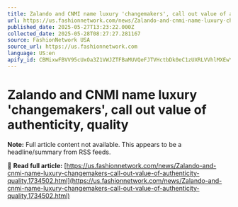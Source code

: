 ```yaml
---
title: Zalando and CNMI name luxury 'changemakers', call out value of authenticity, quality
url: https://us.fashionnetwork.com/news/Zalando-and-cnmi-name-luxury-changemakers-call-out-value-of-authenticity-quality,1734502.html
published_date: 2025-05-27T13:23:22.000Z
collected_date: 2025-05-28T08:27:27.281167
source: FashionNetwork USA
source_url: https://us.fashionnetwork.com
language: US:en
apify_id: CBMixwFBVV95cUxOa3Z1VWJZTFBaMUVQeFJTVHctbDk0eC1zUXRLVVhlMXEwYVZ0NjBvMUNoSEVIT25OS1ctaUZkY1VhTV9pVU5uaUxmV2pOQlJyS2tyRF9NblUwTUV0TUJ6S2FMOW9OWWczUTAxaGJXN19TWlItMjUweE9RY1hLQXQteGpGV0xuektEcXpzQVdHZGdKa1hzZ1l4VTJaeUMwNWMzVmdSbHBodFFrQXBBc294U3ZheXpEZkZlWTNnWW5kYW1VckxMUXhR
---
```


# Zalando and CNMI name luxury 'changemakers', call out value of authenticity, quality

**Note:** Full article content not available. This appears to be a headline/summary from RSS feeds.

📰 **Read full article:** [https://us.fashionnetwork.com/news/Zalando-and-cnmi-name-luxury-changemakers-call-out-value-of-authenticity-quality,1734502.html](https://us.fashionnetwork.com/news/Zalando-and-cnmi-name-luxury-changemakers-call-out-value-of-authenticity-quality,1734502.html)